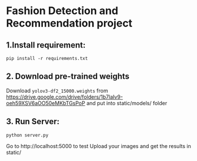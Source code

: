 # Fashion Detection and Recommendation project

## 1.Install requirement:
```
pip install -r requirements.txt
```
## 2. Download pre-trained weights
Download `yolov3-df2_15000.weights` from https://drive.google.com/drive/folders/1b7laIv9-oeh59XSV6aOO50eMKbTGsPoP and put into static/models/ folder

## 3. Run Server:
```
python server.py
```
Go to http://localhost:5000 to test
Upload your images and get the results in static/
